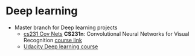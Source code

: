 Deep learning
===========
 - Master branch for Deep learning projects
 	- [cs231 Cov Nets](https://github.com/kapild/deeplearning/tree/cs231n_cov_nets/cs231n_cov_nets) **CS231n**: Convolutional Neural Networks for Visual Recognition [course link](http://cs231n.github.io/)
 	- [Udacity Deep learning course](https://github.com/kapild/deeplearning/tree/udacity_deep_learning)
